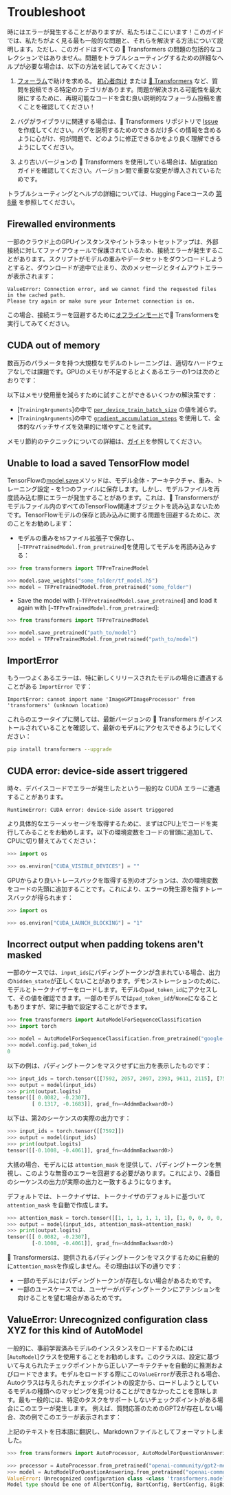 <!---
Copyright 2023 The HuggingFace Team. All rights reserved.

Licensed under the Apache License, Version 2.0 (the "License");
you may not use this file except in compliance with the License.
You may obtain a copy of the License at

    http://www.apache.org/licenses/LICENSE-2.0

Unless required by applicable law or agreed to in writing, software
distributed under the License is distributed on an "AS IS" BASIS,
WITHOUT WARRANTIES OR CONDITIONS OF ANY KIND, either express or implied.
See the License for the specific language governing permissions and
limitations under the License.

⚠️ Note that this file is in Markdown but contain specific syntax for our doc-builder (similar to MDX) that may not be
rendered properly in your Markdown viewer.

-->

# Troubleshoot

時にはエラーが発生することがありますが、私たちはここにいます！このガイドでは、私たちがよく見る最も一般的な問題と、それらを解決する方法について説明します。ただし、このガイドはすべての 🤗 Transformers の問題の包括的なコレクションではありません。問題をトラブルシューティングするための詳細なヘルプが必要な場合は、以下の方法を試してみてください：

<Youtube id="S2EEG3JIt2A"/>

1. [フォーラム](https://discuss.hf-mirror.com/)で助けを求める。 [初心者向け](https://discuss.hf-mirror.com/c/beginners/5) または [🤗 Transformers](https://discuss.hf-mirror.com/c/transformers/9) など、質問を投稿できる特定のカテゴリがあります。問題が解決される可能性を最大限にするために、再現可能なコードを含む良い説明的なフォーラム投稿を書くことを確認してください！

<Youtube id="_PAli-V4wj0"/>

2. バグがライブラリに関連する場合は、🤗 Transformers リポジトリで [Issue](https://github.com/huggingface/transformers/issues/new/choose) を作成してください。バグを説明するためのできるだけ多くの情報を含めるように心がけ、何が問題で、どのように修正できるかをより良く理解できるようにしてください。

3. より古いバージョンの 🤗 Transformers を使用している場合は、[Migration](migration) ガイドを確認してください。バージョン間で重要な変更が導入されているためです。

トラブルシューティングとヘルプの詳細については、Hugging Faceコースの [第8章](https://hf-mirror.com/course/chapter8/1?fw=pt) を参照してください。

## Firewalled environments

一部のクラウド上のGPUインスタンスやイントラネットセットアップは、外部接続に対してファイアウォールで保護されているため、接続エラーが発生することがあります。スクリプトがモデルの重みやデータセットをダウンロードしようとすると、ダウンロードが途中で止まり、次のメッセージとタイムアウトエラーが表示されます：

```
ValueError: Connection error, and we cannot find the requested files in the cached path.
Please try again or make sure your Internet connection is on.
```


この場合、接続エラーを回避するために[オフラインモード](installation#offline-mode)で🤗 Transformersを実行してみてください。

## CUDA out of memory

数百万のパラメータを持つ大規模なモデルのトレーニングは、適切なハードウェアなしでは課題です。GPUのメモリが不足するとよくあるエラーの1つは次のとおりです：

以下はメモリ使用量を減らすために試すことができるいくつかの解決策です：

- [`TrainingArguments`]の中で [`per_device_train_batch_size`](main_classes/trainer#transformers.TrainingArguments.per_device_train_batch_size) の値を減らす。
- [`TrainingArguments`]の中で [`gradient_accumulation_steps`](main_classes/trainer#transformers.TrainingArguments.gradient_accumulation_steps) を使用して、全体的なバッチサイズを効果的に増やすことを試す。

<Tip>

メモリ節約のテクニックについての詳細は、[ガイド](performance)を参照してください。

</Tip>

## Unable to load a saved TensorFlow model

TensorFlowの[model.save](https://www.tensorflow.org/tutorials/keras/save_and_load#save_the_entire_model)メソッドは、モデル全体 - アーキテクチャ、重み、トレーニング設定 - を1つのファイルに保存します。しかし、モデルファイルを再度読み込む際にエラーが発生することがあります。これは、🤗 Transformersがモデルファイル内のすべてのTensorFlow関連オブジェクトを読み込まないためです。TensorFlowモデルの保存と読み込みに関する問題を回避するために、次のことをお勧めします：

- モデルの重みを`h5`ファイル拡張子で保存し、[`~TFPreTrainedModel.from_pretrained`]を使用してモデルを再読み込みする：

```py
>>> from transformers import TFPreTrainedModel

>>> model.save_weights("some_folder/tf_model.h5")
>>> model = TFPreTrainedModel.from_pretrained("some_folder")
```

- Save the model with [`~TFPretrainedModel.save_pretrained`] and load it again with [`~TFPreTrainedModel.from_pretrained`]:

```py
>>> from transformers import TFPreTrainedModel

>>> model.save_pretrained("path_to/model")
>>> model = TFPreTrainedModel.from_pretrained("path_to/model")
```

## ImportError

もう一つよくあるエラーは、特に新しくリリースされたモデルの場合に遭遇することがある `ImportError` です：


```
ImportError: cannot import name 'ImageGPTImageProcessor' from 'transformers' (unknown location)
```

これらのエラータイプに関しては、最新バージョンの 🤗 Transformers がインストールされていることを確認して、最新のモデルにアクセスできるようにしてください：

```bash
pip install transformers --upgrade
```

## CUDA error: device-side assert triggered

時々、デバイスコードでエラーが発生したという一般的な CUDA エラーに遭遇することがあります。

```
RuntimeError: CUDA error: device-side assert triggered
```

より具体的なエラーメッセージを取得するために、まずはCPU上でコードを実行してみることをお勧めします。以下の環境変数をコードの冒頭に追加して、CPUに切り替えてみてください：

```py
>>> import os

>>> os.environ["CUDA_VISIBLE_DEVICES"] = ""
```

GPUからより良いトレースバックを取得する別のオプションは、次の環境変数をコードの先頭に追加することです。これにより、エラーの発生源を指すトレースバックが得られます：

```py
>>> import os

>>> os.environ["CUDA_LAUNCH_BLOCKING"] = "1"
```


## Incorrect output when padding tokens aren't masked

一部のケースでは、`input_ids`にパディングトークンが含まれている場合、出力の`hidden_state`が正しくないことがあります。デモンストレーションのために、モデルとトークナイザーをロードします。モデルの`pad_token_id`にアクセスして、その値を確認できます。一部のモデルでは`pad_token_id`が`None`になることもありますが、常に手動で設定することができます。


```py
>>> from transformers import AutoModelForSequenceClassification
>>> import torch

>>> model = AutoModelForSequenceClassification.from_pretrained("google-bert/bert-base-uncased")
>>> model.config.pad_token_id
0
```

以下の例は、パディングトークンをマスクせずに出力を表示したものです：

```py
>>> input_ids = torch.tensor([[7592, 2057, 2097, 2393, 9611, 2115], [7592, 0, 0, 0, 0, 0]])
>>> output = model(input_ids)
>>> print(output.logits)
tensor([[ 0.0082, -0.2307],
        [ 0.1317, -0.1683]], grad_fn=<AddmmBackward0>)
```

以下は、第2のシーケンスの実際の出力です：

```py
>>> input_ids = torch.tensor([[7592]])
>>> output = model(input_ids)
>>> print(output.logits)
tensor([[-0.1008, -0.4061]], grad_fn=<AddmmBackward0>)
```

大抵の場合、モデルには `attention_mask` を提供して、パディングトークンを無視し、このような無音のエラーを回避する必要があります。これにより、2番目のシーケンスの出力が実際の出力と一致するようになります。

<Tip>

デフォルトでは、トークナイザは、トークナイザのデフォルトに基づいて `attention_mask` を自動で作成します。

</Tip>

```py
>>> attention_mask = torch.tensor([[1, 1, 1, 1, 1, 1], [1, 0, 0, 0, 0, 0]])
>>> output = model(input_ids, attention_mask=attention_mask)
>>> print(output.logits)
tensor([[ 0.0082, -0.2307],
        [-0.1008, -0.4061]], grad_fn=<AddmmBackward0>)
```

🤗 Transformersは、提供されるパディングトークンをマスクするために自動的に`attention_mask`を作成しません。その理由は以下の通りです：

- 一部のモデルにはパディングトークンが存在しない場合があるためです。
- 一部のユースケースでは、ユーザーがパディングトークンにアテンションを向けることを望む場合があるためです。

## ValueError: Unrecognized configuration class XYZ for this kind of AutoModel

一般的に、事前学習済みモデルのインスタンスをロードするためには[`AutoModel`]クラスを使用することをお勧めします。このクラスは、設定に基づいて与えられたチェックポイントから正しいアーキテクチャを自動的に推測およびロードできます。モデルをロードする際にこの`ValueError`が表示される場合、Autoクラスは与えられたチェックポイントの設定から、ロードしようとしているモデルの種類へのマッピングを見つけることができなかったことを意味します。最も一般的には、特定のタスクをサポートしないチェックポイントがある場合にこのエラーが発生します。
例えば、質問応答のためのGPT2が存在しない場合、次の例でこのエラーが表示されます：

上記のテキストを日本語に翻訳し、Markdownファイルとしてフォーマットしました。


```py
>>> from transformers import AutoProcessor, AutoModelForQuestionAnswering

>>> processor = AutoProcessor.from_pretrained("openai-community/gpt2-medium")
>>> model = AutoModelForQuestionAnswering.from_pretrained("openai-community/gpt2-medium")
ValueError: Unrecognized configuration class <class 'transformers.models.gpt2.configuration_gpt2.GPT2Config'> for this kind of AutoModel: AutoModelForQuestionAnswering.
Model type should be one of AlbertConfig, BartConfig, BertConfig, BigBirdConfig, BigBirdPegasusConfig, BloomConfig, ...
```
